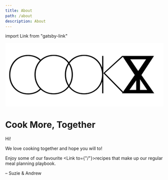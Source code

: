```yaml
---
title: About
path: /about
description: About
---
```


import Link from "gatsby-link"

![COOK ADRW XYZ](/img/logos/cook-b.svg)

# Cook More, Together

Hi!

We love cooking together and hope you will to!

Enjoy some of our favourite <Link to={"/"}>recipes</Link> that make up our regular meal planning playbook.

– Suzie & Andrew

